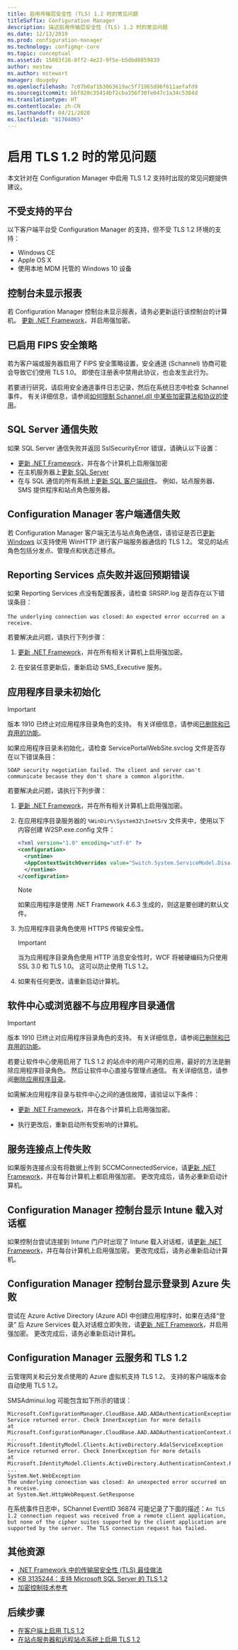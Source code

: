 ```yaml
---
title: 启用传输层安全性 (TLS) 1.2 时的常见问题
titleSuffix: Configuration Manager
description: 描述启用传输层安全性 (TLS) 1.2 时的常见问题
ms.date: 12/13/2019
ms.prod: configuration-manager
ms.technology: configmgr-core
ms.topic: conceptual
ms.assetid: 15083f28-8ff2-4e23-9f5e-b5dbd0859839
author: mestew
ms.author: mstewart
manager: dougeby
ms.openlocfilehash: 7c07b0af1b3063619ac5f71965d96f611aefafd9
ms.sourcegitcommit: bbf820c35414bf2cba356f30fe047c1a34c5384d
ms.translationtype: HT
ms.contentlocale: zh-CN
ms.lasthandoff: 04/21/2020
ms.locfileid: "81704065"
---
```

# <a name="common-issues-when-enabling-tls-12"></a>启用 TLS 1.2 时的常见问题

本文针对在 Configuration Manager 中启用 TLS 1.2 支持时出现的常见问题提供建议。

## <a name="unsupported-platforms"></a>不受支持的平台

以下客户端平台受 Configuration Manager 的支持，但不受 TLS 1.2 环境的支持：

- Windows CE
- Apple OS X
- 使用本地 MDM 托管的 Windows 10 设备

## <a name="reports-dont-show-in-the-console"></a>控制台未显示报表

若 Configuration Manager 控制台未显示报表，请务必更新运行该控制台的计算机。 [更新 .NET Framework](enable-tls-1-2-client.md#bkmk_net)，并启用强加密。

## <a name="fips-security-policy-enabled"></a>已启用 FIPS 安全策略

若为客户端或服务器启用了 FIPS 安全策略设置，安全通道 (Schannel) 协商可能会导致它们使用 TLS 1.0。 即使在注册表中禁用此协议，也会发生此行为。

若要进行研究，请启用安全通道事件日志记录，然后在系统日志中检查 Schannel 事件。 有关详细信息，请参阅[如何限制 Schannel.dll 中某些加密算法和协议的使用](https://support.microsoft.com/help/245030/how-to-restrict-the-use-of-certain-cryptographic-algorithms-and-protoc)。

## <a name="sql-server-communication-failure"></a>SQL Server 通信失败

如果 SQL Server 通信失败并返回 SslSecurityError  错误，请确认以下设置：

- [更新 .NET Framework](enable-tls-1-2-server.md#bkmk_net)，并在各个计算机上启用强加密
- 在主机服务器上[更新 SQL Server](enable-tls-1-2-server.md#bkmk_sql)
- 在与 SQL 通信的所有系统上[更新 SQL 客户端组件](enable-tls-1-2-server.md#bkmk_sql-client)。 例如，站点服务器、SMS 提供程序和站点角色服务器。

## <a name="configuration-manager-client-communication-failures"></a>Configuration Manager 客户端通信失败

若 Configuration Manager 客户端无法与站点角色通信，请验证是否已[更新 Windows](enable-tls-1-2-client.md#bkmk_winhttp) 以支持使用 WinHTTP 进行客户端服务器通信的 TLS 1.2。 常见的站点角色包括分发点、管理点和状态迁移点。

## <a name="reporting-services-point-fails-and-returns-an-expected-error"></a>Reporting Services 点失败并返回预期错误

如果 Reporting Services 点没有配置报表，请检查 SRSRP.log  是否存在以下错误条目：

`The underlying connection was closed:`
`An expected error occurred on a receive.`

若要解决此问题，请执行下列步骤：

1. [更新 .NET Framework](enable-tls-1-2-client.md#bkmk_net)，并在所有相关计算机上启用强加密。

1. 在安装任意更新后，重新启动 SMS_Executive 服务。

## <a name="application-catalog-doesnt-initialize"></a>应用程序目录未初始化

> [!Important]  
> 版本 1910 已终止对应用程序目录角色的支持。 有关详细信息，请参阅[已删除和已弃用的功能](../changes/deprecated/removed-and-deprecated-cmfeatures.md)。

如果应用程序目录未初始化，请检查 ServicePortalWebSite.svclog  文件是否存在以下错误条目：

`SOAP security negotiation failed. The client and server can't communicate because they don't share a common algorithm.`

若要解决此问题，请执行下列步骤：

1. [更新 .NET Framework](enable-tls-1-2-client.md#bkmk_net)，并在所有相关计算机上启用强加密。

1. 在应用程序目录服务器的 `%WinDir%\System32\InetSrv` 文件夹中，使用以下内容创建 W2SP.exe.config  文件：

    ``` XML
    <?xml version="1.0" encoding="utf-8" ?>
    <configuration>
      <runtime>
      <AppContextSwitchOverrides value="Switch.System.ServiceModel.DisableUsingServicePointManagerSecurityProtocols=false;Switch.System.Net.DontEnableSchUseStrongCrypto=false" />
      </runtime>
    </configuration>
    ```

    > [!NOTE]
    > 如果应用程序是使用 .NET Framework 4.6.3 生成的，则这是要创建的默认文件。

1. 为应用程序目录角色使用 HTTPS 传输安全性。

    > [!Important]
    > 当为应用程序目录角色使用 HTTP 消息安全性时，WCF 将被硬编码为只使用 SSL 3.0 和 TLS 1.0。 这可以防止使用 TLS 1.2。

1. 如果有任何更改，请重新启动计算机。

## <a name="software-center-or-browser-doesnt-communicate-with-the-application-catalog"></a>软件中心或浏览器不与应用程序目录通信

> [!Important]  
> 版本 1910 已终止对应用程序目录角色的支持。 有关详细信息，请参阅[已删除和已弃用的功能](../changes/deprecated/removed-and-deprecated-cmfeatures.md)。

若要让软件中心使用启用了 TLS 1.2 的站点中的用户可用的应用，最好的方法是删除应用程序目录角色。 然后让软件中心直接与管理点通信。 有关详细信息，请参阅[删除应用程序目录](../../../apps/plan-design/plan-for-and-configure-application-management.md#bkmk_remove-appcat)。

如需解决应用程序目录与软件中心之间的通信故障，请验证以下条件：

- [更新 .NET Framework](enable-tls-1-2-client.md#bkmk_net)，并在各个计算机上启用强加密。

- 执行更改后，重新启动所有受影响的计算机。

<!-- - Configure the browser is configured to support TLS 1. Prior to Windows 10, this option was disabled by default. removing, Silverlight experience is out of support-->

## <a name="service-connection-point-upload-failures"></a>服务连接点上传失败

如果服务连接点没有将数据上传到 SCCMConnectedService，请[更新 .NET Framework](enable-tls-1-2-server.md#bkmk_net)，并在每台计算机上都启用强加密。 更改完成后，请务必重新启动计算机。

## <a name="configuration-manager-console-displays-intune-onboarding-dialog-box"></a>Configuration Manager 控制台显示 Intune 载入对话框

如果控制台尝试连接到 Intune 门户时出现了 Intune 载入对话框，请[更新 .NET Framework](enable-tls-1-2-client.md#bkmk_net)，并在每台计算机上启用强加密。 更改完成后，请务必重新启动计算机。

## <a name="configuration-manager-console-displays-failure-to-sign-in-to-azure"></a>Configuration Manager 控制台显示登录到 Azure 失败

尝试在 Azure Active Directory (Azure AD) 中创建应用程序时，如果在选择“登录”  后 Azure Services 载入对话框立即失败，请[更新 .NET Framework](enable-tls-1-2-server.md#bkmk_net)，并启用强加密。 更改完成后，请务必重新启动计算机。

## <a name="configuration-manager-cloud-services-and-tls-12"></a>Configuration Manager 云服务和 TLS 1.2

云管理网关和云分发点使用的 Azure 虚拟机支持 TLS 1.2。 支持的客户端版本会自动使用 TLS 1.2。

SMSAdminui.log  可能包含如下所示的错误：

``` Log
Microsoft.ConfigurationManager.CloudBase.AAD.AADAuthenticationException
Service returned error. Check InnerException for more details
at Microsoft.ConfigurationManager.CloudBase.AAD.AADAuthenticationContext.GetAADAuthResultObject
...
Microsoft.IdentityModel.Clients.ActiveDirectory.AdalServiceException
Service returned error. Check InnerException for more details
at Microsoft.IdentityModel.Clients.ActiveDirectory.AuthenticationContext.RunAsyncTask
...
System.Net.WebException
The underlying connection was closed: An unexpected error occurred on a receive.
at System.Net.HttpWebRequest.GetResponse
```

在系统事件日志中，SChannel EventID 36874 可能记录了下面的描述：`An TLS 1.2 connection request was received from a remote client application, but none of the cipher suites supported by the client application are supported by the server. The TLS connection request has failed.`
<!--SCCMDocs issue #1608-->

## <a name="additional-resources"></a>其他资源

- [.NET Framework 中的传输层安全性 (TLS) 最佳做法](https://docs.microsoft.com/dotnet/framework/network-programming/tls#configuring-security-via-the-windows-registry)
- [KB 3135244：支持 Microsoft SQL Server 的 TLS 1.2](https://support.microsoft.com/help/3135244/tls-1-2-support-for-microsoft-sql-server)
- [加密控制技术参考](cryptographic-controls-technical-reference.md)

## <a name="next-steps"></a>后续步骤

- [在客户端上启用 TLS 1.2](enable-tls-1-2-client.md)
- [在站点服务器和远程站点系统上启用 TLS 1.2](enable-tls-1-2-server.md)

